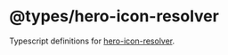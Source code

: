 # @types/hero-icon-resolver

Typescript definitions for [hero-icon-resolver](./../../libs/hero-icon-resolver).
